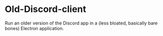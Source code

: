 # Old-Discord-client
Run an older version of the Discord app in a (less bloated, basically bare bones) Electron application.
